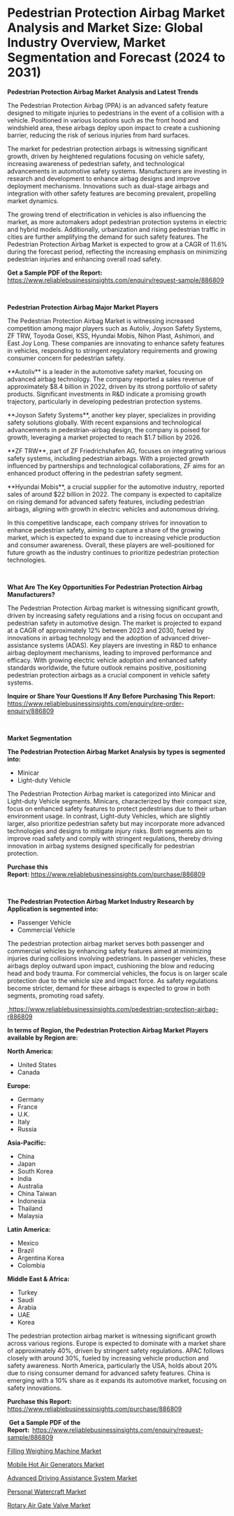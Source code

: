 <p><h1>Pedestrian Protection Airbag Market Analysis and Market Size: Global Industry Overview, Market Segmentation and Forecast (2024 to 2031)</h1></p><p><strong>Pedestrian Protection Airbag Market Analysis and Latest Trends</strong></p>
<p><p>The Pedestrian Protection Airbag (PPA) is an advanced safety feature designed to mitigate injuries to pedestrians in the event of a collision with a vehicle. Positioned in various locations such as the front hood and windshield area, these airbags deploy upon impact to create a cushioning barrier, reducing the risk of serious injuries from hard surfaces.</p><p>The market for pedestrian protection airbags is witnessing significant growth, driven by heightened regulations focusing on vehicle safety, increasing awareness of pedestrian safety, and technological advancements in automotive safety systems. Manufacturers are investing in research and development to enhance airbag designs and improve deployment mechanisms. Innovations such as dual-stage airbags and integration with other safety features are becoming prevalent, propelling market dynamics.</p><p>The growing trend of electrification in vehicles is also influencing the market, as more automakers adopt pedestrian protection systems in electric and hybrid models. Additionally, urbanization and rising pedestrian traffic in cities are further amplifying the demand for such safety features. The Pedestrian Protection Airbag Market is expected to grow at a CAGR of 11.6% during the forecast period, reflecting the increasing emphasis on minimizing pedestrian injuries and enhancing overall road safety.</p></p>
<p><strong>Get a Sample PDF of the Report:&nbsp;</strong> <a href="https://www.reliablebusinessinsights.com/enquiry/request-sample/886809?utm_campaign=97&utm_medium=2&utm_source=Github&utm_content=ia&utm_term=02112024&utm_id=pedestrian-protection-airbag">https://www.reliablebusinessinsights.com/enquiry/request-sample/886809</a></p>
<p>&nbsp;</p>
<p><strong>Pedestrian Protection Airbag Major Market Players</strong></p>
<p><p>The Pedestrian Protection Airbag Market is witnessing increased competition among major players such as Autoliv, Joyson Safety Systems, ZF TRW, Toyoda Gosei, KSS, Hyundai Mobis, Nihon Plast, Ashimori, and East Joy Long. These companies are innovating to enhance safety features in vehicles, responding to stringent regulatory requirements and growing consumer concern for pedestrian safety.</p><p>**Autoliv** is a leader in the automotive safety market, focusing on advanced airbag technology. The company reported a sales revenue of approximately $8.4 billion in 2022, driven by its strong portfolio of safety products. Significant investments in R&D indicate a promising growth trajectory, particularly in developing pedestrian protection systems.</p><p>**Joyson Safety Systems**, another key player, specializes in providing safety solutions globally. With recent expansions and technological advancements in pedestrian-airbag design, the company is poised for growth, leveraging a market projected to reach $1.7 billion by 2026.</p><p>**ZF TRW**, part of ZF Friedrichshafen AG, focuses on integrating various safety systems, including pedestrian airbags. With a projected growth influenced by partnerships and technological collaborations, ZF aims for an enhanced product offering in the pedestrian safety segment.</p><p>**Hyundai Mobis**, a crucial supplier for the automotive industry, reported sales of around $22 billion in 2022. The company is expected to capitalize on rising demand for advanced safety features, including pedestrian airbags, aligning with growth in electric vehicles and autonomous driving.</p><p>In this competitive landscape, each company strives for innovation to enhance pedestrian safety, aiming to capture a share of the growing market, which is expected to expand due to increasing vehicle production and consumer awareness. Overall, these players are well-positioned for future growth as the industry continues to prioritize pedestrian protection technologies.</p></p>
<p>&nbsp;</p>
<p><strong>What Are The Key Opportunities For Pedestrian Protection Airbag Manufacturers?</strong></p>
<p><p>The Pedestrian Protection Airbag market is witnessing significant growth, driven by increasing safety regulations and a rising focus on occupant and pedestrian safety in automotive design. The market is projected to expand at a CAGR of approximately 12% between 2023 and 2030, fueled by innovations in airbag technology and the adoption of advanced driver-assistance systems (ADAS). Key players are investing in R&D to enhance airbag deployment mechanisms, leading to improved performance and efficacy. With growing electric vehicle adoption and enhanced safety standards worldwide, the future outlook remains positive, positioning pedestrian protection airbags as a crucial component in vehicle safety systems.</p></p>
<p><strong>Inquire or Share Your Questions If Any Before Purchasing This Report:</strong> <a href="https://www.reliablebusinessinsights.com/enquiry/pre-order-enquiry/886809?utm_campaign=97&utm_medium=2&utm_source=Github&utm_content=ia&utm_term=02112024&utm_id=pedestrian-protection-airbag">https://www.reliablebusinessinsights.com/enquiry/pre-order-enquiry/886809</a></p>
<p>&nbsp;</p>
<p><strong>Market Segmentation</strong></p>
<p><strong>The Pedestrian Protection Airbag Market Analysis by types is segmented into:</strong></p>
<p><ul><li>Minicar</li><li>Light-duty Vehicle</li></ul></p>
<p><p>The Pedestrian Protection Airbag market is categorized into Minicar and Light-duty Vehicle segments. Minicars, characterized by their compact size, focus on enhanced safety features to protect pedestrians due to their urban environment usage. In contrast, Light-duty Vehicles, which are slightly larger, also prioritize pedestrian safety but may incorporate more advanced technologies and designs to mitigate injury risks. Both segments aim to improve road safety and comply with stringent regulations, thereby driving innovation in airbag systems designed specifically for pedestrian protection.</p></p>
<p><strong>Purchase this Report:&nbsp;</strong><a href="https://www.reliablebusinessinsights.com/purchase/886809?utm_campaign=97&utm_medium=2&utm_source=Github&utm_content=ia&utm_term=02112024&utm_id=pedestrian-protection-airbag">https://www.reliablebusinessinsights.com/purchase/886809</a></p>
<p>&nbsp;</p>
<p><strong>The Pedestrian Protection Airbag Market Industry Research by Application is segmented into:</strong></p>
<p><ul><li>Passenger Vehicle</li><li>Commercial Vehicle</li></ul></p>
<p><p>The pedestrian protection airbag market serves both passenger and commercial vehicles by enhancing safety features aimed at minimizing injuries during collisions involving pedestrians. In passenger vehicles, these airbags deploy outward upon impact, cushioning the blow and reducing head and body trauma. For commercial vehicles, the focus is on larger scale protection due to the vehicle size and impact force. As safety regulations become stricter, demand for these airbags is expected to grow in both segments, promoting road safety.</p></p>
<p><a href="https://www.reliablebusinessinsights.com/pedestrian-protection-airbag-r886809?utm_campaign=97&utm_medium=2&utm_source=Github&utm_content=ia&utm_term=02112024&utm_id=pedestrian-protection-airbag">&nbsp;https://www.reliablebusinessinsights.com/pedestrian-protection-airbag-r886809</a></p>
<p><strong>In terms of Region, the Pedestrian Protection Airbag Market Players available by Region are:</strong></p>
<p>
    <p> <strong> North America: </strong>
        <ul>
            <li>United States</li>
            <li>Canada</li>
        </ul>
        </p> 
    <p> <strong> Europe: </strong>
        <ul>
            <li>Germany</li>
            <li>France</li>
            <li>U.K.</li>
            <li>Italy</li>
            <li>Russia</li>
        </ul>
        </p> 
    <p> <strong> Asia-Pacific: </strong>
        <ul>
            <li>China</li>
            <li>Japan</li>
            <li>South Korea</li>
            <li>India</li>
            <li>Australia</li>
            <li>China Taiwan</li>
            <li>Indonesia</li>
            <li>Thailand</li>
            <li>Malaysia</li>
        </ul>
        </p> 
    <p> <strong> Latin America: </strong>
        <ul>
            <li>Mexico</li>
            <li>Brazil</li>
            <li>Argentina Korea</li>
            <li>Colombia</li>
        </ul>
        </p> 
    <p> <strong> Middle East & Africa: </strong>
        <ul>
            <li>Turkey</li>
            <li>Saudi</li>
            <li>Arabia</li>
            <li>UAE</li>
            <li>Korea</li>
        </ul>
    </p>
    </p>
<p><p>The pedestrian protection airbag market is witnessing significant growth across various regions. Europe is expected to dominate with a market share of approximately 40%, driven by stringent safety regulations. APAC follows closely with around 30%, fueled by increasing vehicle production and safety awareness. North America, particularly the USA, holds about 20% due to rising consumer demand for advanced safety features. China is emerging with a 10% share as it expands its automotive market, focusing on safety innovations.</p></p>
<p><strong>Purchase this Report: </strong><a href="https://www.reliablebusinessinsights.com/purchase/886809?utm_campaign=97&utm_medium=2&utm_source=Github&utm_content=ia&utm_term=02112024&utm_id=pedestrian-protection-airbag">https://www.reliablebusinessinsights.com/purchase/886809</a></p>
<p>&nbsp;<strong>Get a Sample PDF of the Report:&nbsp;&nbsp;</strong><a href="https://www.reliablebusinessinsights.com/enquiry/request-sample/886809?utm_campaign=97&utm_medium=2&utm_source=Github&utm_content=ia&utm_term=02112024&utm_id=pedestrian-protection-airbag">https://www.reliablebusinessinsights.com/enquiry/request-sample/886809</a></p>
<p><strong></strong></p>
<p><p><a href="https://issuu.com/reportprime-2/docs/filling-weighing-machine-market-siz_8bca858d422d15?utm_campaign=97&utm_medium=2&utm_source=Github&utm_content=ia&utm_term=02112024&utm_id=pedestrian-protection-airbag">Filling Weighing Machine Market</a></p><p><a href="https://www.linkedin.com/pulse/mobile-hot-air-generators-market-refracting-trends-consumer-nrqif?utm_campaign=97&utm_medium=2&utm_source=Github&utm_content=ia&utm_term=02112024&utm_id=pedestrian-protection-airbag">Mobile Hot Air Generators Market</a></p><p><a href="https://github.com/alespiliffe/Market-Research-Report-List-1/blob/main/advanced-driving-assistance-system-market.md?utm_campaign=97&utm_medium=2&utm_source=Github&utm_content=ia&utm_term=02112024&utm_id=pedestrian-protection-airbag">Advanced Driving Assistance System Market</a></p><p><a href="https://github.com/yoreivesal/Market-Research-Report-List-1/blob/main/personal-watercraft-market.md?utm_campaign=97&utm_medium=2&utm_source=Github&utm_content=ia&utm_term=02112024&utm_id=pedestrian-protection-airbag">Personal Watercraft Market</a></p><p><a href="https://issuu.com/reportprime-2/docs/rotary-air-gate-valve-market-size-2_bcac118946ac6b?utm_campaign=97&utm_medium=2&utm_source=Github&utm_content=ia&utm_term=02112024&utm_id=pedestrian-protection-airbag">Rotary Air Gate Valve Market</a></p></p>